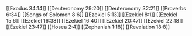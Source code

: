[[Exodus 34:14]]
[[Deuteronomy 29:20]]
[[Deuteronomy 32:21]]
[[Proverbs 6:34]]
[[Songs of Solomon 8:6]]
[[Ezekiel 5:13]]
[[Ezekiel 8:1]]
[[Ezekiel 15:6]]
[[Ezekiel 16:38]]
[[Ezekiel 16:40]]
[[Ezekiel 20:47]]
[[Ezekiel 22:18]]
[[Ezekiel 23:47]]
[[Hosea 2:4]]
[[Zephaniah 1:18]]
[[Revelation 18:8]]
